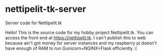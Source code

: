 # nettipelit-tk-server
Server code for Nettipelit.tk

Hello! This is the source code for my hobby project Nettipelit.tk. You can access the front end at https://nettipelit.tk. I can't publish this to web because ain't got money for server instances and my raspberry pi doesn't have enough of RAM to run Gunicorn+NGINX+Flask efficiently :(
